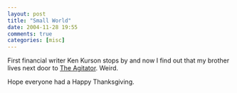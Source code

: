 ```yaml
---
layout: post  
title: "Small World"  
date: 2004-11-28 19:55  
comments: true  
categories: [misc]
---
```


First financial writer Ken Kurson stops by and now I find out that my brother lives next door to [The Agitator][1]. Weird. 

Hope everyone had a Happy Thanksgiving. 

   [1]: http://www.theagitator.com/index.php
